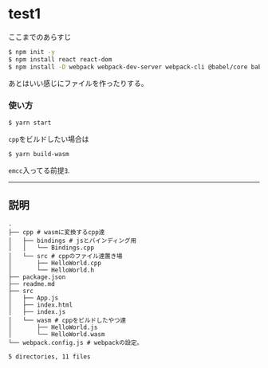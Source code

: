 # test1

ここまでのあらすじ

```bash
$ npm init -y
$ npm install react react-dom
$ npm install -D webpack webpack-dev-server webpack-cli @babel/core babel-loader @babel/preset-react html-webpack-plugin file-loader path-browserify
```

あとはいい感じにファイルを作ったりする。

### 使い方
```bash
$ yarn start
```

`cpp`をビルドしたい場合は
```bash
$ yarn build-wasm
```
`emcc`入ってる前提ﾖ.

------

## 説明

```
.
├── cpp # wasmに変換するcpp達
│   ├── bindings # jsとバインディング用
│   │   └── Bindings.cpp
│   └── src # cppのファイル達置き場
│       ├── HelloWorld.cpp
│       └── HelloWorld.h
├── package.json
├── readme.md
├── src
│   ├── App.js
│   ├── index.html
│   ├── index.js
│   └── wasm # cppをビルドしたやつ達
│       ├── HelloWorld.js
│       └── HelloWorld.wasm
└── webpack.config.js # webpackの設定。

5 directories, 11 files
```